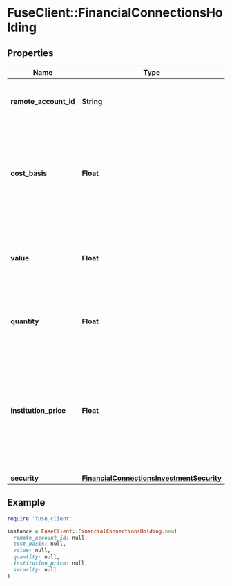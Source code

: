 # FuseClient::FinancialConnectionsHolding

## Properties

| Name | Type | Description | Notes |
| ---- | ---- | ----------- | ----- |
| **remote_account_id** | **String** | The remote account ID associated with this holding. |  |
| **cost_basis** | **Float** | The original total value of the holding, in cents, when it was purchased. The format of this value is a double. |  |
| **value** | **Float** | The current market value of the holding, in cents. The format of this value is a double. |  |
| **quantity** | **Float** | The number of units of the security held in this holding. |  |
| **institution_price** | **Float** | The price of the security, in cents, as provided by the financial institution managing the holding. The format of this value is a double. |  |
| **security** | [**FinancialConnectionsInvestmentSecurity**](FinancialConnectionsInvestmentSecurity.md) |  |  |

## Example

```ruby
require 'fuse_client'

instance = FuseClient::FinancialConnectionsHolding.new(
  remote_account_id: null,
  cost_basis: null,
  value: null,
  quantity: null,
  institution_price: null,
  security: null
)
```

